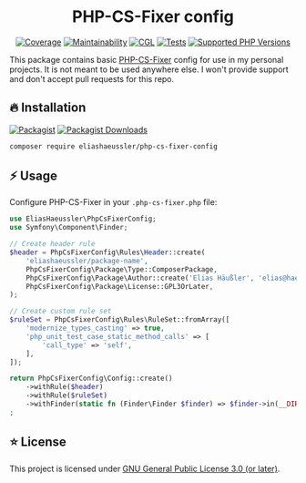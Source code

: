 <div align="center">

# PHP-CS-Fixer config

[![Coverage](https://img.shields.io/codecov/c/github/eliashaeussler/php-cs-fixer-config?logo=codecov&token=QvLNVgBu6z)](https://codecov.io/gh/eliashaeussler/php-cs-fixer-config)
[![Maintainability](https://img.shields.io/codeclimate/maintainability/eliashaeussler/php-cs-fixer-config?logo=codeclimate)](https://codeclimate.com/github/eliashaeussler/php-cs-fixer-config/maintainability)
[![CGL](https://img.shields.io/github/actions/workflow/status/eliashaeussler/php-cs-fixer-config/cgl.yaml?label=cgl&logo=github)](https://github.com/eliashaeussler/php-cs-fixer-config/actions/workflows/cgl.yaml)
[![Tests](https://img.shields.io/github/actions/workflow/status/eliashaeussler/php-cs-fixer-config/tests.yaml?label=tests&logo=github)](https://github.com/eliashaeussler/php-cs-fixer-config/actions/workflows/tests.yaml)
[![Supported PHP Versions](https://img.shields.io/packagist/dependency-v/eliashaeussler/php-cs-fixer-config/php?logo=php)](https://packagist.org/packages/eliashaeussler/php-cs-fixer-config)

</div>

This package contains basic [PHP-CS-Fixer](https://github.com/PHP-CS-Fixer/PHP-CS-Fixer)
config for use in my personal projects. It is not meant to be used anywhere else.
I won't provide support and don't accept pull requests for this repo.

## 🔥 Installation

[![Packagist](https://img.shields.io/packagist/v/eliashaeussler/php-cs-fixer-config?label=version&logo=packagist)](https://packagist.org/packages/eliashaeussler/php-cs-fixer-config)
[![Packagist Downloads](https://img.shields.io/packagist/dt/eliashaeussler/php-cs-fixer-config?color=brightgreen)](https://packagist.org/packages/eliashaeussler/php-cs-fixer-config)

```bash
composer require eliashaeussler/php-cs-fixer-config
```

## ⚡ Usage

Configure PHP-CS-Fixer in your `.php-cs-fixer.php` file:

```php
use EliasHaeussler\PhpCsFixerConfig;
use Symfony\Component\Finder;

// Create header rule
$header = PhpCsFixerConfig\Rules\Header::create(
    'eliashaeussler/package-name',
    PhpCsFixerConfig\Package\Type::ComposerPackage,
    PhpCsFixerConfig\Package\Author::create('Elias Häußler', 'elias@haeussler.dev'),
    PhpCsFixerConfig\Package\License::GPL3OrLater,
);

// Create custom rule set
$ruleSet = PhpCsFixerConfig\Rules\RuleSet::fromArray([
    'modernize_types_casting' => true,
    'php_unit_test_case_static_method_calls' => [
        'call_type' => 'self',
    ],
]);

return PhpCsFixerConfig\Config::create()
    ->withRule($header)
    ->withRule($ruleSet)
    ->withFinder(static fn (Finder\Finder $finder) => $finder->in(__DIR__))
;
```

## ⭐ License

This project is licensed under [GNU General Public License 3.0 (or later)](LICENSE).

